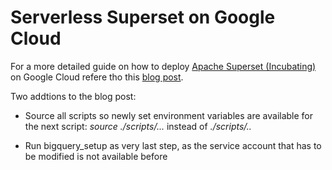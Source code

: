 # Serverless Superset on Google Cloud

For a more detailed guide on how to deploy [Apache Superset (Incubating)](https://superset.incubator.apache.org/) on Google Cloud refere tho this [blog post](https://medium.com/@feroult/serverless-superset-on-google-cloud-87d3cf324845).

Two addtions to the blog post:

- Source all scripts so newly set environment variables are available for the next script:
*source ./scripts/...* instead of *./scripts/..*

- Run bigquery_setup as very last step, as the service account that has to be modified is not available before

